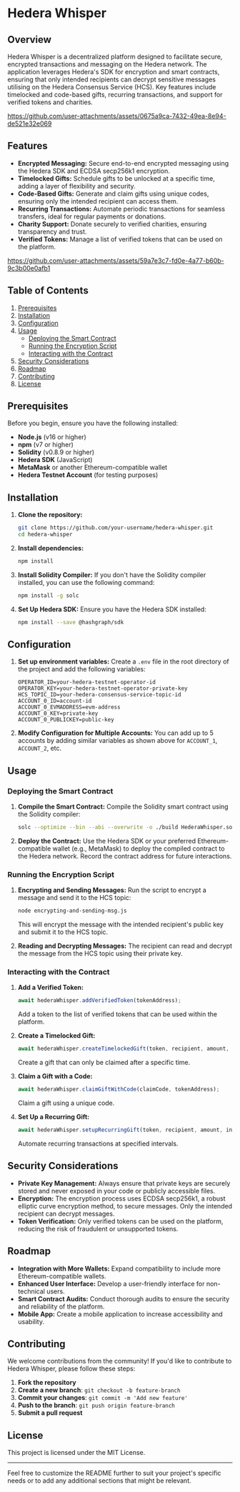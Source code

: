 # **Hedera Whisper**

## **Overview**
Hedera Whisper is a decentralized platform designed to facilitate secure, encrypted transactions and messaging on the Hedera network. The application leverages Hedera's SDK for encryption and smart contracts, ensuring that only intended recipients can decrypt sensitive messages utilising on the Hedera Consensus Service (HCS). Key features include timelocked and code-based gifts, recurring transactions, and support for verified tokens and charities.

https://github.com/user-attachments/assets/0675a9ca-7432-49ea-8e94-de521e32e069

## **Features**
- **Encrypted Messaging:** Secure end-to-end encrypted messaging using the Hedera SDK and ECDSA secp256k1 encryption.
- **Timelocked Gifts:** Schedule gifts to be unlocked at a specific time, adding a layer of flexibility and security.
- **Code-Based Gifts:** Generate and claim gifts using unique codes, ensuring only the intended recipient can access them.
- **Recurring Transactions:** Automate periodic transactions for seamless transfers, ideal for regular payments or donations.
- **Charity Support:** Donate securely to verified charities, ensuring transparency and trust.
- **Verified Tokens:** Manage a list of verified tokens that can be used on the platform.


https://github.com/user-attachments/assets/59a7e3c7-fd0e-4a77-b60b-9c3b00e0afb1


## **Table of Contents**
1. [Prerequisites](#prerequisites)
2. [Installation](#installation)
3. [Configuration](#configuration)
4. [Usage](#usage)
   - [Deploying the Smart Contract](#deploying-the-smart-contract)
   - [Running the Encryption Script](#running-the-encryption-script)
   - [Interacting with the Contract](#interacting-with-the-contract)
5. [Security Considerations](#security-considerations)
6. [Roadmap](#roadmap)
7. [Contributing](#contributing)
8. [License](#license)

## **Prerequisites**
Before you begin, ensure you have the following installed:
- **Node.js** (v16 or higher)
- **npm** (v7 or higher)
- **Solidity** (v0.8.9 or higher)
- **Hedera SDK** (JavaScript)
- **MetaMask** or another Ethereum-compatible wallet
- **Hedera Testnet Account** (for testing purposes)
  
## **Installation**

1. **Clone the repository:**
   ```bash
   git clone https://github.com/your-username/hedera-whisper.git
   cd hedera-whisper
   ```

2. **Install dependencies:**
   ```bash
   npm install
   ```

3. **Install Solidity Compiler:**
   If you don't have the Solidity compiler installed, you can use the following command:
   ```bash
   npm install -g solc
   ```

4. **Set Up Hedera SDK:**
   Ensure you have the Hedera SDK installed:
   ```bash
   npm install --save @hashgraph/sdk
   ```

## **Configuration**

1. **Set up environment variables:**
   Create a `.env` file in the root directory of the project and add the following variables:
   ```plaintext
   OPERATOR_ID=your-hedera-testnet-operator-id
   OPERATOR_KEY=your-hedera-testnet-operator-private-key
   HCS_TOPIC_ID=your-hedera-consensus-service-topic-id
   ACCOUNT_0_ID=account-id
   ACCOUNT_0_EVMADDRESS=evm-address
   ACCOUNT_0_KEY=private-key
   ACCOUNT_0_PUBLICKEY=public-key
   ```

2. **Modify Configuration for Multiple Accounts:**
   You can add up to 5 accounts by adding similar variables as shown above for `ACCOUNT_1`, `ACCOUNT_2`, etc.

## **Usage**

### **Deploying the Smart Contract**

1. **Compile the Smart Contract:**
   Compile the Solidity smart contract using the Solidity compiler:
   ```bash
   solc --optimize --bin --abi --overwrite -o ./build HederaWhisper.sol
   ```

2. **Deploy the Contract:**
   Use the Hedera SDK or your preferred Ethereum-compatible wallet (e.g., MetaMask) to deploy the compiled contract to the Hedera network. Record the contract address for future interactions.

### **Running the Encryption Script**

1. **Encrypting and Sending Messages:**
   Run the script to encrypt a message and send it to the HCS topic:
   ```bash
   node encrypting-and-sending-msg.js
   ```
   This will encrypt the message with the intended recipient's public key and submit it to the HCS topic.

2. **Reading and Decrypting Messages:**
   The recipient can read and decrypt the message from the HCS topic using their private key.

### **Interacting with the Contract**

1. **Add a Verified Token:**
   ```javascript
   await hederaWhisper.addVerifiedToken(tokenAddress);
   ```
   Add a token to the list of verified tokens that can be used within the platform.

2. **Create a Timelocked Gift:**
   ```javascript
   await hederaWhisper.createTimelockedGift(token, recipient, amount, unlockTime, message);
   ```
   Create a gift that can only be claimed after a specific time.

3. **Claim a Gift with a Code:**
   ```javascript
   await hederaWhisper.claimGiftWithCode(claimCode, tokenAddress);
   ```
   Claim a gift using a unique code.

4. **Set Up a Recurring Gift:**
   ```javascript
   await hederaWhisper.setupRecurringGift(token, recipient, amount, interval);
   ```
   Automate recurring transactions at specified intervals.

## **Security Considerations**

- **Private Key Management:** Always ensure that private keys are securely stored and never exposed in your code or publicly accessible files.
- **Encryption:** The encryption process uses ECDSA secp256k1, a robust elliptic curve encryption method, to secure messages. Only the intended recipient can decrypt messages.
- **Token Verification:** Only verified tokens can be used on the platform, reducing the risk of fraudulent or unsupported tokens.

## **Roadmap**

- **Integration with More Wallets:** Expand compatibility to include more Ethereum-compatible wallets.
- **Enhanced User Interface:** Develop a user-friendly interface for non-technical users.
- **Smart Contract Audits:** Conduct thorough audits to ensure the security and reliability of the platform.
- **Mobile App:** Create a mobile application to increase accessibility and usability.

## **Contributing**

We welcome contributions from the community! If you'd like to contribute to Hedera Whisper, please follow these steps:

1. **Fork the repository**
2. **Create a new branch**: `git checkout -b feature-branch`
3. **Commit your changes**: `git commit -m 'Add new feature'`
4. **Push to the branch**: `git push origin feature-branch`
5. **Submit a pull request**

## **License**

This project is licensed under the MIT License.

---

Feel free to customize the README further to suit your project's specific needs or to add any additional sections that might be relevant.